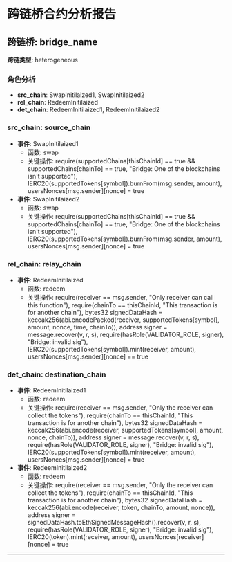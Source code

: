 # 跨链桥合约分析报告
## 跨链桥: bridge_name
**跨链类型**: heterogeneous
### 角色分析
- **src_chain**: SwapInitilaized1, SwapInitilaized2
- **rel_chain**: RedeemInitilaized
- **det_chain**: RedeemInitilaized1, RedeemInitilaized2
### src_chain: source_chain
- **事件**: SwapInitilaized1
  - 函数: swap
  - 关键操作: require(supportedChains[thisChainId] == true && supportedChains[chainTo] == true, "Bridge: One of the blockchains isn't supported"), IERC20(supportedTokens[symbol]).burnFrom(msg.sender, amount), usersNonces[msg.sender][nonce] = true
- **事件**: SwapInitilaized2
  - 函数: swap
  - 关键操作: require(supportedChains[thisChainId] == true && supportedChains[chainTo] == true, "Bridge: One of the blockchains isn't supported"), IERC20(supportedTokens[symbol]).burnFrom(msg.sender, amount), usersNonces[msg.sender][nonce] = true
### rel_chain: relay_chain
- **事件**: RedeemInitilaized
  - 函数: redeem
  - 关键操作: require(receiver == msg.sender, "Only receiver can call this function"), require(chainTo == thisChainId, "This transaction is for another chain"), bytes32 signedDataHash = keccak256(abi.encodePacked(receiver, supportedTokens[symbol], amount, nonce, time, chainTo)), address signer = message.recover(v, r, s), require(hasRole(VALIDATOR_ROLE, signer), "Bridge: invalid sig"), IERC20(supportedTokens[symbol]).mint(receiver, amount), usersNonces[msg.sender][nonce] == true
### det_chain: destination_chain
- **事件**: RedeemInitilaized1
  - 函数: redeem
  - 关键操作: require(receiver == msg.sender, "Only the receiver can collect the tokens"), require(chainTo == thisChainId, "This transaction is for another chain"), bytes32 signedDataHash = keccak256(abi.encode(receiver, supportedTokens[symbol], amount, nonce, chainTo)), address signer = message.recover(v, r, s), require(hasRole(VALIDATOR_ROLE, signer), "Bridge: invalid sig"), IERC20(supportedTokens[symbol]).mint(receiver, amount), usersNonces[msg.sender][nonce] = true
- **事件**: RedeemInitilaized2
  - 函数: redeem
  - 关键操作: require(receiver == msg.sender, "Only the receiver can collect the tokens"), require(chainTo == thisChainId, "This transaction is for another chain"), bytes32 signedDataHash = keccak256(abi.encode(receiver, token, chainTo, amount, nonce)), address signer = signedDataHash.toEthSignedMessageHash().recover(v, r, s), require(hasRole(VALIDATOR_ROLE, signer), "Bridge: invalid sig"), IERC20(token).mint(receiver, amount), usersNonces[receiver][nonce] = true
---
